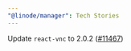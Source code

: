 ```yaml
---
"@linode/manager": Tech Stories
---
```


Update `react-vnc` to 2.0.2 ([#11467](https://github.com/linode/manager/pull/11467))
